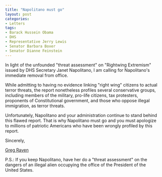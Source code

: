 ```yaml
---
title: "Napolitano must go"
layout: post
categories:
- Letters
tags:
- Barack Hussein Obama
- DHS
- Representative Jerry Lewis
- Senator Barbara Boxer
- Senator Dianne Feinstein
---
```


In light of the unfounded "threat assessment" on "Rightwing Extremism" issued by DHS Secretary Janet Napolitano, I am calling for Napolitano's immediate removal from office.

While admitting to having no evidence linking "right wing" citizens to actual terror threats, the report nonetheless profiles several conservative groups, including members of the military, pro-life citizens, tax protesters, proponents of Constitutional government, and those who oppose illegal immigration, as terror threats.

Unfortunately, Napolitano and your administration continue to stand behind this flawed report. That is why Napolitano must go and you must apologize to millions of patriotic Americans who have been wrongly profiled by this report.

Sincerely,

[Greg Raven](https://www.gregraven.org/)

P.S.: If you keep Napolitano, have her do a "threat assessment" on the dangers of an illegal alien occupying the office of the President of the United States.